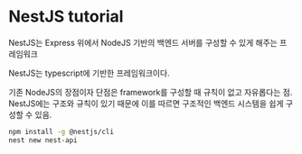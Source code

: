 # NestJS tutorial

NestJS는 Express 위에서 NodeJS 기반의 백엔드 서버를 구성할 수 있게 해주는 프레임워크

NestJS는 typescript에 기반한 프레임워크이다.

기존 NodeJS의 장점이자 단점은 framework를 구성할 때 규칙이 없고 자유롭다는 점.  
NestJS에는 구조와 규칙이 있기 때문에 이를 따르면 구조적인 백엔드 시스템을 쉽게 구성할 수 있음.

```sh
npm install -g @nestjs/cli
nest new nest-api
```
